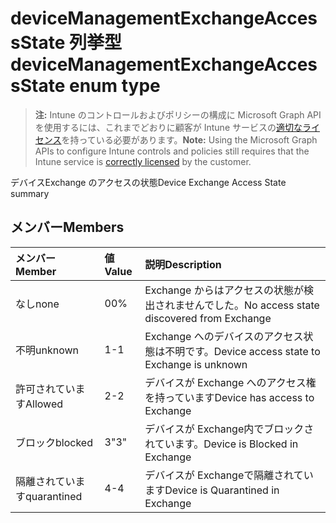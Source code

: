 # <a name="devicemanagementexchangeaccessstate-enum-type"></a><span data-ttu-id="b80f7-101">deviceManagementExchangeAccessState 列挙型</span><span class="sxs-lookup"><span data-stu-id="b80f7-101">deviceManagementExchangeAccessState enum type</span></span>

> <span data-ttu-id="b80f7-102">**注:** Intune のコントロールおよびポリシーの構成に Microsoft Graph API を使用するには、これまでどおりに顧客が Intune サービスの[適切なライセンス](https://go.microsoft.com/fwlink/?linkid=839381)を持っている必要があります。</span><span class="sxs-lookup"><span data-stu-id="b80f7-102">**Note:** Using the Microsoft Graph APIs to configure Intune controls and policies still requires that the Intune service is [correctly licensed](https://go.microsoft.com/fwlink/?linkid=839381) by the customer.</span></span>

<span data-ttu-id="b80f7-103">デバイスExchange のアクセスの状態</span><span class="sxs-lookup"><span data-stu-id="b80f7-103">Device Exchange Access State summary</span></span>
## <a name="members"></a><span data-ttu-id="b80f7-104">メンバー</span><span class="sxs-lookup"><span data-stu-id="b80f7-104">Members</span></span>
|<span data-ttu-id="b80f7-105">メンバー</span><span class="sxs-lookup"><span data-stu-id="b80f7-105">Member</span></span>|<span data-ttu-id="b80f7-106">値</span><span class="sxs-lookup"><span data-stu-id="b80f7-106">Value</span></span>|<span data-ttu-id="b80f7-107">説明</span><span class="sxs-lookup"><span data-stu-id="b80f7-107">Description</span></span>|
|:---|:---|:---|
|<span data-ttu-id="b80f7-108">なし</span><span class="sxs-lookup"><span data-stu-id="b80f7-108">none</span></span>|<span data-ttu-id="b80f7-109">0</span><span class="sxs-lookup"><span data-stu-id="b80f7-109">0%</span></span>|<span data-ttu-id="b80f7-110">Exchange からはアクセスの状態が検出されませんでした。</span><span class="sxs-lookup"><span data-stu-id="b80f7-110">No access state discovered from Exchange</span></span>|
|<span data-ttu-id="b80f7-111">不明</span><span class="sxs-lookup"><span data-stu-id="b80f7-111">unknown</span></span>|<span data-ttu-id="b80f7-112">1</span><span class="sxs-lookup"><span data-stu-id="b80f7-112">-1</span></span>|<span data-ttu-id="b80f7-113">Exchange へのデバイスのアクセス状態は不明です。</span><span class="sxs-lookup"><span data-stu-id="b80f7-113">Device access state to Exchange is unknown</span></span>|
|<span data-ttu-id="b80f7-114">許可されています</span><span class="sxs-lookup"><span data-stu-id="b80f7-114">Allowed</span></span>|<span data-ttu-id="b80f7-115">2</span><span class="sxs-lookup"><span data-stu-id="b80f7-115">-2</span></span>|<span data-ttu-id="b80f7-116">デバイスが Exchange へのアクセス権を持っています</span><span class="sxs-lookup"><span data-stu-id="b80f7-116">Device has access to Exchange</span></span>|
|<span data-ttu-id="b80f7-117">ブロック</span><span class="sxs-lookup"><span data-stu-id="b80f7-117">blocked</span></span>|<span data-ttu-id="b80f7-118">3</span><span class="sxs-lookup"><span data-stu-id="b80f7-118">"3"</span></span>|<span data-ttu-id="b80f7-119">デバイスが Exchange内でブロックされています。</span><span class="sxs-lookup"><span data-stu-id="b80f7-119">Device is Blocked in Exchange</span></span>|
|<span data-ttu-id="b80f7-120">隔離されています</span><span class="sxs-lookup"><span data-stu-id="b80f7-120">quarantined</span></span>|<span data-ttu-id="b80f7-121">4</span><span class="sxs-lookup"><span data-stu-id="b80f7-121">-4</span></span>|<span data-ttu-id="b80f7-122">デバイスが Exchangeで隔離されています</span><span class="sxs-lookup"><span data-stu-id="b80f7-122">Device is Quarantined in Exchange</span></span>|








